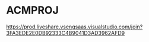 # ACMPROJ
https://prod.liveshare.vsengsaas.visualstudio.com/join?3FA3EDE2E0DB92333C4B9041D3AD3962AFD9
